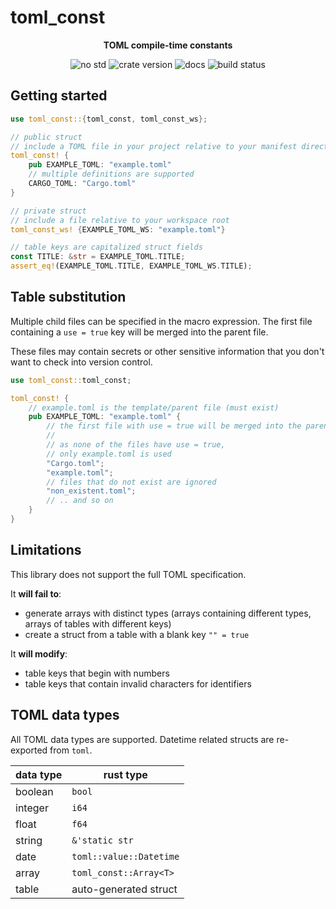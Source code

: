 # toml_const

<div align="center">

**TOML compile-time constants**

<!-- ![crate license](https://img.shields.io/crates/l/toml_const) -->
![no std](https://img.shields.io/badge/no__std-12a077)
![crate version](https://img.shields.io/crates/v/toml_const)
![docs](https://img.shields.io/docsrs/toml_const)
![build status](https://img.shields.io/github/actions/workflow/status/facesthe/toml_const/.github%2Fworkflows%2Fci.yml)

</div>

## Getting started

```rust
use toml_const::{toml_const, toml_const_ws};

// public struct
// include a TOML file in your project relative to your manifest directory
toml_const! {
    pub EXAMPLE_TOML: "example.toml"
    // multiple definitions are supported
    CARGO_TOML: "Cargo.toml"
}

// private struct
// include a file relative to your workspace root
toml_const_ws! {EXAMPLE_TOML_WS: "example.toml"}

// table keys are capitalized struct fields
const TITLE: &str = EXAMPLE_TOML.TITLE;
assert_eq!(EXAMPLE_TOML.TITLE, EXAMPLE_TOML_WS.TITLE);
```

## Table substitution

Multiple child files can be specified in the macro expression.
The first file containing a `use = true` key will be merged into the parent file.

These files may contain secrets or other sensitive information that you don't want to check into version control.

```rust
use toml_const::toml_const;

toml_const! {
    // example.toml is the template/parent file (must exist)
    pub EXAMPLE_TOML: "example.toml" {
        // the first file with use = true will be merged into the parent file
        //
        // as none of the files have use = true,
        // only example.toml is used
        "Cargo.toml";
        "example.toml";
        // files that do not exist are ignored
        "non_existent.toml";
        // .. and so on
    }
}
```

## Limitations

This library does not support the full TOML specification.

It **will fail to**:

- generate arrays with distinct types (arrays containing different types, arrays of tables with different keys)
- create a struct from a table with a blank key `"" = true`

It **will modify**:

- table keys that begin with numbers
- table keys that contain invalid characters for identifiers

## TOML data types

All TOML data types are supported. Datetime related structs are re-exported from `toml`.

| data type | rust type |
| --- | --- |
| boolean | `bool` |
| integer | `i64` |
| float | `f64` |
| string | `&'static str` |
| date | `toml::value::Datetime` |
| array | `toml_const::Array<T>` |
| table | auto-generated struct |
